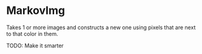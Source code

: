 # MarkovImg

Takes 1 or more images and constructs a new one using pixels that are next to that color in them.

TODO: Make it smarter
